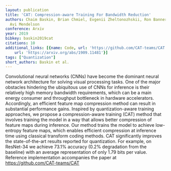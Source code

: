 ```yaml
---
layout: publication
title: 'CAT: Compression-aware Training For Bandwidth Reduction'
authors: Chaim Baskin, Brian Chmiel, Evgenii Zheltonozhskii, Ron Banner, Alex M. Bronstein,
  Avi Mendelson
conference: Arxiv
year: 2019
bibkey: baskin2019cat
citations: 10
additional_links: [{name: Code, url: 'https://github.com/CAT-teams/CAT'}, {name: Paper,
    url: 'https://arxiv.org/abs/1909.11481'}]
tags: ["Quantization"]
short_authors: Baskin et al.
---
```

Convolutional neural networks (CNNs) have become the dominant neural network
architecture for solving visual processing tasks. One of the major obstacles
hindering the ubiquitous use of CNNs for inference is their relatively high
memory bandwidth requirements, which can be a main energy consumer and
throughput bottleneck in hardware accelerators. Accordingly, an efficient
feature map compression method can result in substantial performance gains.
Inspired by quantization-aware training approaches, we propose a
compression-aware training (CAT) method that involves training the model in a
way that allows better compression of feature maps during inference. Our method
trains the model to achieve low-entropy feature maps, which enables efficient
compression at inference time using classical transform coding methods. CAT
significantly improves the state-of-the-art results reported for quantization.
For example, on ResNet-34 we achieve 73.1% accuracy (0.2% degradation from the
baseline) with an average representation of only 1.79 bits per value. Reference
implementation accompanies the paper at https://github.com/CAT-teams/CAT